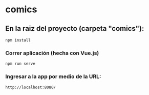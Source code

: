 # comics

## En la raiz del proyecto (carpeta "comics"):
```
npm install
```

### Correr aplicación (hecha con Vue.js)
```
npm run serve
```

### Ingresar a la app por medio de la URL:

```
http://localhost:8080/
```
